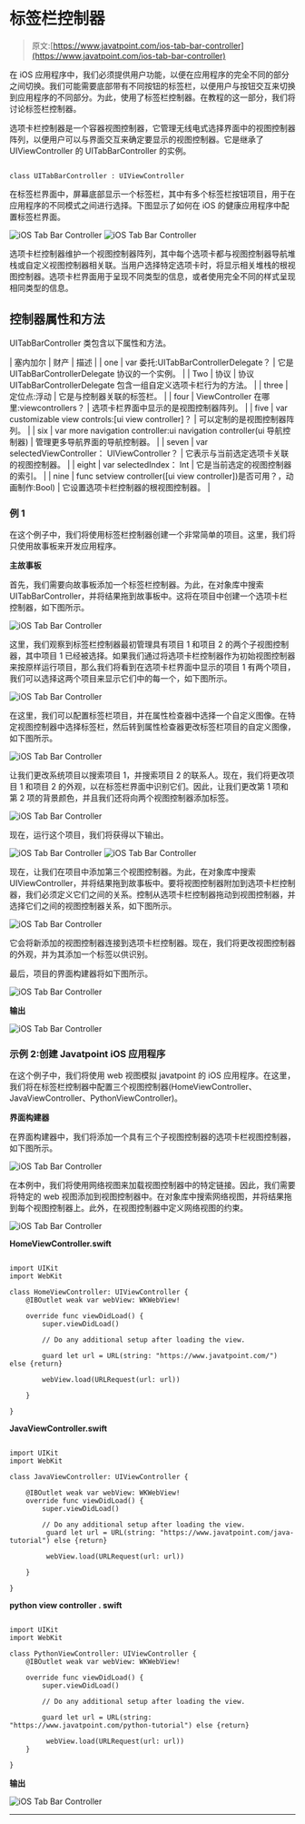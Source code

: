 # 标签栏控制器

> 原文:[https://www.javatpoint.com/ios-tab-bar-controller](https://www.javatpoint.com/ios-tab-bar-controller)

在 iOS 应用程序中，我们必须提供用户功能，以便在应用程序的完全不同的部分之间切换。我们可能需要底部带有不同按钮的标签栏，以便用户与按钮交互来切换到应用程序的不同部分。为此，使用了标签栏控制器。在教程的这一部分，我们将讨论标签栏控制器。

选项卡栏控制器是一个容器视图控制器，它管理无线电式选择界面中的视图控制器阵列，以便用户可以与界面交互来确定要显示的视图控制器。它是继承了 UIViewController 的 UITabBarController 的实例。

```

class UITabBarController : UIViewController 

```

在标签栏界面中，屏幕底部显示一个标签栏，其中有多个标签栏按钮项目，用于在应用程序的不同模式之间进行选择。下图显示了如何在 iOS 的健康应用程序中配置标签栏界面。

![iOS Tab Bar Controller](../Images/1d4becd907873c0b7d781a949391166b.png) ![iOS Tab Bar Controller](../Images/fb51986f5bdf4612ed2ba2c63815cee3.png)

选项卡栏控制器维护一个视图控制器阵列，其中每个选项卡都与视图控制器导航堆栈或自定义视图控制器相关联。当用户选择特定选项卡时，将显示相关堆栈的根视图控制器。选项卡栏界面用于呈现不同类型的信息，或者使用完全不同的样式呈现相同类型的信息。

## 控制器属性和方法

UITabBarController 类包含以下属性和方法。

| 塞内加尔 | 财产 | 描述 |
| one | var 委托:UITabBarControllerDelegate？ | 它是 UITabBarControllerDelegate 协议的一个实例。 |
| Two | 协议 | 协议 UITabBarControllerDelegate 包含一组自定义选项卡栏行为的方法。 |
| three | 定位点:浮动 | 它是与控制器关联的标签栏。 |
| four | ViewController 在哪里:viewcontrollers？ | 选项卡栏界面中显示的是视图控制器阵列。 |
| five | var customizable view controls:[ui view controller]？ | 可以定制的是视图控制器阵列。 |
| six | var more navigation controller:ui navigation controller(ui 导航控制器) | 管理更多导航界面的导航控制器。 |
| seven | var selectedViewController： UIViewController？ | 它表示与当前选定选项卡关联的视图控制器。 |
| eight | var selectedIndex： Int | 它是当前选定的视图控制器的索引。 |
| nine | func setview controller([ui view controller])是否可用？，动画制作:Bool) | 它设置选项卡栏控制器的根视图控制器。 |

### 例 1

在这个例子中，我们将使用标签栏控制器创建一个非常简单的项目。这里，我们将只使用故事板来开发应用程序。

**主故事板**

首先，我们需要向故事板添加一个标签栏控制器。为此，在对象库中搜索 UITabBarController，并将结果拖到故事板中。这将在项目中创建一个选项卡栏控制器，如下图所示。

![iOS Tab Bar Controller](../Images/fb62c84224a4cb3d70e79f475e2a6edf.png)

这里，我们观察到标签栏控制器最初管理具有项目 1 和项目 2 的两个子视图控制器，其中项目 1 已经被选择。如果我们通过将选项卡栏控制器作为初始视图控制器来按原样运行项目，那么我们将看到在选项卡栏界面中显示的项目 1 有两个项目，我们可以选择这两个项目来显示它们中的每一个，如下图所示。

![iOS Tab Bar Controller](../Images/ef2f311bc7b9c0672ec0b014040ec931.png)

在这里，我们可以配置标签栏项目，并在属性检查器中选择一个自定义图像。在特定视图控制器中选择标签栏，然后转到属性检查器更改标签栏项目的自定义图像，如下图所示。

![iOS Tab Bar Controller](../Images/3437ff194b7df9460d2e0c90ce1c00d2.png)

让我们更改系统项目以搜索项目 1，并搜索项目 2 的联系人。现在，我们将更改项目 1 和项目 2 的外观，以在标签栏界面中识别它们。因此，让我们更改第 1 项和第 2 项的背景颜色，并且我们还将向两个视图控制器添加标签。

![iOS Tab Bar Controller](../Images/553d41da01c6914af978e035fc44da97.png)

现在，运行这个项目，我们将获得以下输出。

![iOS Tab Bar Controller](../Images/0a6801fe8de43a22514b4a05c5166a42.png) ![iOS Tab Bar Controller](../Images/cec16bf256f363c620a27a9ba14d31c0.png)

现在，让我们在项目中添加第三个视图控制器。为此，在对象库中搜索 UIViewController，并将结果拖到故事板中。要将视图控制器附加到选项卡栏控制器，我们必须定义它们之间的关系。控制从选项卡栏控制器拖动到视图控制器，并选择它们之间的视图控制器关系，如下图所示。

![iOS Tab Bar Controller](../Images/1a7f90662743ee7f3e6f2b290e097e66.png)

它会将新添加的视图控制器连接到选项卡栏控制器。现在，我们将更改视图控制器的外观，并为其添加一个标签以供识别。

最后，项目的界面构建器将如下图所示。

![iOS Tab Bar Controller](../Images/619478315ce787d5de033d433cc01068.png)

**输出**

![iOS Tab Bar Controller](../Images/d1683ba2f99345462d8fbaaf927a2b4c.png)

### 示例 2:创建 Javatpoint iOS 应用程序

在这个例子中，我们将使用 web 视图模拟 javatpoint 的 iOS 应用程序。在这里，我们将在标签栏控制器中配置三个视图控制器(HomeViewController、JavaViewController、PythonViewController)。

**界面构建器**

在界面构建器中，我们将添加一个具有三个子视图控制器的选项卡栏视图控制器，如下图所示。

![iOS Tab Bar Controller](../Images/13ae621e8c54c859360e87748ea45605.png)

在本例中，我们将使用网络视图来加载视图控制器中的特定链接。因此，我们需要将特定的 web 视图添加到视图控制器中。在对象库中搜索网络视图，并将结果拖到每个视图控制器上。此外，在视图控制器中定义网络视图的约束。

![iOS Tab Bar Controller](../Images/7667ac49beee63e733e26222ec04ce4f.png)

**HomeViewController.swift**

```

import UIKit
import WebKit

class HomeViewController: UIViewController {
    @IBOutlet weak var webView: WKWebView!

    override func viewDidLoad() {
        super.viewDidLoad()

        // Do any additional setup after loading the view.

        guard let url = URL(string: "https://www.javatpoint.com/") else {return}

        webView.load(URLRequest(url: url))

    }

}

```

**JavaViewController.swift**

```

import UIKit
import WebKit

class JavaViewController: UIViewController {

    @IBOutlet weak var webView: WKWebView!
    override func viewDidLoad() {
        super.viewDidLoad()

        // Do any additional setup after loading the view.
         guard let url = URL(string: "https://www.javatpoint.com/java-tutorial") else {return}

         webView.load(URLRequest(url: url))

    }

}

```

**python view controller . swift**

```

import UIKit
import WebKit

class PythonViewController: UIViewController {
    @IBOutlet weak var webView: WKWebView!

    override func viewDidLoad() {
        super.viewDidLoad()

        // Do any additional setup after loading the view.

        guard let url = URL(string: "https://www.javatpoint.com/python-tutorial") else {return}

         webView.load(URLRequest(url: url))
    }

}

```

**输出**

![iOS Tab Bar Controller](../Images/3bfba26c382b09385a11e0a87f3296d9.png)

* * *